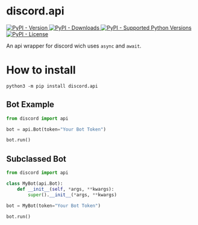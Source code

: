 # discord.api
<a href="https://pypi.org/project/discord.api" traget="_blank">
    <img alt="PyPI - Version" src="https://img.shields.io/pypi/v/discord.api">
</a>

<a href="https://pypi.org/project/discord.api" traget="_blank">
	<img alt="PyPI - Downloads" src="https://pepy.tech/badge/discord.api">
</a>

<a href="https://pypi.org/project/discord.api" traget="_blank">
    <img alt="PyPI - Supported Python Versions" src="https://img.shields.io/pypi/pyversions/discord.api.svg">
</a>

<a href="https://pypi.org/project/discord.api" traget="_blank">
    <img alt="PyPI - License" src="https://img.shields.io/github/license/FrostiiWeeb/discord.api">
</a>

An api wrapper for discord wich uses `async` and `await`.

# How to install

```shell
python3 -m pip install discord.api
```

## Bot Example
```python
from discord import api

bot = api.Bot(token="Your Bot Token")

bot.run()
```

## Subclassed Bot

```python
from discord import api

class MyBot(api.Bot):
	def __init__(self, *args, **kwargs):
		super().__init__(*args, **kwargs)

bot = MyBot(token="Your Bot Token")

bot.run()
```